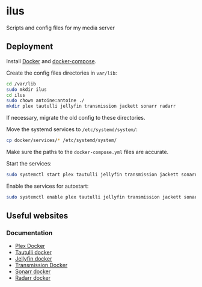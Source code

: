 # ilus
Scripts and config files for my media server

## Deployment

Install [Docker](https://docs.docker.com/install/) and [docker-compose](https://docs.docker.com/compose/install/).

Create the config files directories in `var/lib`:

```bash
cd /var/lib
sudo mkdir ilus
cd ilus
sudo chown antoine:antoine ./
mkdir plex tautulli jellyfin transmission jackett sonarr radarr
```

If necessary, migrate the old config to these directories.

Move the systemd services to `/etc/systemd/system/`:

```bash
cp docker/services/* /etc/systemd/system/
```

Make sure the paths to the `docker-compose.yml` files are accurate.

Start the services:

```bash
sudo systemctl start plex tautulli jellyfin transmission jackett sonarr radarr
```

Enable the services for autostart:

```bash
sudo systemctl enable plex tautulli jellyfin transmission jackett sonarr radarr
```

## Useful websites

### Documentation

- [Plex Docker](https://github.com/plexinc/pms-docker)
- [Tautulli docker](https://github.com/Tautulli/Tautulli-Docker)
- [Jellyfin docker](https://jellyfin.org/docs/general/administration/installing.html#official-docker-hub)
- [Transmission Docker](https://haugene.github.io/docker-transmission-openvpn/)
- [Sonarr docker](https://hub.docker.com/r/linuxserver/sonarr)
- [Radarr docker](https://hub.docker.com/r/linuxserver/radarr)

